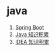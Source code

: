 # java

1. [Spring Boot](../../后端学习/SpringBoot/_KnowledgeAccumulation_SpringBoot.md)
2. [Java 知识积累](Java知识积累/_KnowledgeAccumulation_Java.md)
3. [IDEA 知识积累](Java_IDEA.md)